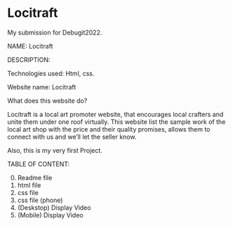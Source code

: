 # Locitraft

My submission for Debugit2022.

NAME: Locitraft

DESCRIPTION:

Technologies used: Html, css.

Website name: Locitraft

What does this website do?

Locitraft is a local art promoter website, that encourages local crafters and unite them under one roof virtually. 
This website list the sample work of the local art shop with the price and their quality promises, allows them to connect with us and we’ll let the seller know.

Also, this is my very first Project.

TABLE OF CONTENT:

0. Readme file
1. html file
2. css file
3. css file (phone)
4. (Deskstop) Display Video
5. (Mobile) Display Video

